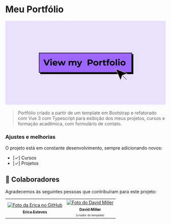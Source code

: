 # Meu Portfólio

<img src="/public/readmethumb.png" alt="Imagem da Página inicial">

> Portfólio criado a partir de um template em Bootstrap e refatorado com Vue 3 com Typescript para exibição dos meus projetos, cursos e formação acadêmica, com formulário de contato.

### Ajustes e melhorias

O projeto está em constante desenvolvimento, sempre adicionando novos:

- [✓] Cursos
- [✓] Projetos

## 🤝 Colaboradores

Agradecemos às seguintes pessoas que contribuíram para este projeto:

<table>
  <tr>
    <td align="center">
      <a href="https://github.com/erizoka" title="Perfil">
        <img src="https://avatars.githubusercontent.com/u/115660153?v=4" width="100px;" alt="Foto da Erica no GitHub"/><br>
        <sub>
          <b>Erica Esteves</b>
        </sub>
      </a>
    </td>
    <td align="center">
      <a href="https://github.com/davidtmiller" title="Perfil">
        <img src="https://avatars.githubusercontent.com/u/8400627?v=4" width="100px;" alt="Foto do David Miller"/><br>
        <sub>
          <b>David Miller</b><br>
        </sub>
      </a>
      <span style="font-size: 9px;">(criador do template)</span>
    </td>
  </tr>
</table>

